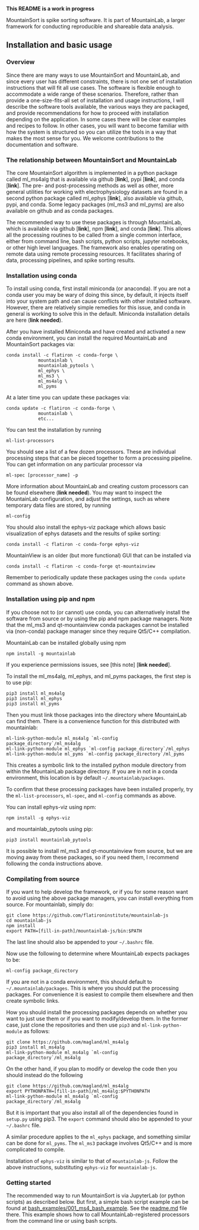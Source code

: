 **This README is a work in progress**

MountainSort is spike sorting software. It is part of MountainLab, a larger framework for conducting reproducible and shareable data analysis.
 
## Installation and basic usage

### Overview
 
Since there are many ways to use MountainSort and MountainLab, and since every user has different constraints, there is not one set of installation instructions that will fit all use cases. The software is flexible enough to accommodate a wide range of these scenarios. Therefore, rather than provide a one-size-fits-all set of installation and usage instructions, I will describe the software tools available, the various ways they are packaged, and provide recommendations for how to proceed with installation depending on the application. In some cases there will be clear examples and recipes to follow. In other cases, you will want to become familiar with how the system is structured so you can utilize the tools in a way that makes the most sense for you. We welcome contributions to the documentation and software.

### The relationship between MountainSort and MountainLab

The core MountainSort algorithm is implemented in a python package called ml_ms4alg that is available via github [**link**], pypi [**link**], and conda [**link**]. The pre- and post-processing methods as well as other, more general utilities for working with electrophysiology datasets are found in a second python package called ml_ephys [**link**], also available via github, pypi, and conda. Some legacy packages (ml_ms3 and ml_pyms) are also available on github and as conda packages.

The recommended way to use these packages is through MountainLab, which is available via github [**link**], npm [**link**], and conda [**link**]. This allows all the processing routines to be called from a single common interface, either from command line, bash scripts, python scripts, jupyter notebooks, or other high level languages. The framework also enables operating on remote data using remote processing resources. It facilitates sharing of data, processing pipelines, and spike sorting results.

### Installation using conda
 
To install using conda, first install miniconda (or anaconda). If you are not a conda user you may be wary of doing this since, by default, it injects itself into your system path and can cause conflicts with other installed software. However, there are relatively simple remedies for this issue, and conda in general is working to solve this in the default. Miniconda installation details are here (**link needed**). 

After you have installed Miniconda and have created and activated a new conda environment, you can install the required MountainLab and MountainSort packages via:

```
conda install -c flatiron -c conda-forge \
			mountainlab \
			mountainlab_pytools \
			ml_ephys \
			ml_ms3 \
			ml_ms4alg \
			ml_pyms
```

At a later time you can update these packages via:

```
conda update -c flatiron -c conda-forge \
			mountainlab \
			etc...
```

You can test the installation by running

```
ml-list-processors
```

You should see a list of a few dozen processors. These are individual processing steps that can be pieced together to form a processing pipeline. You can get information on any particular processor via

```
ml-spec [processor_name] -p
```

More information about MountainLab and creating custom processors can be found elsewhere (**link needed**). You may want to inspect the MountainLab configuration, and adjust the settings, such as where temporary data files are stored, by running

```
ml-config
```

You should also install the ephys-viz package which allows basic visualization of ephys datasets and the results of spike sorting:

```
conda install -c flatiron -c conda-forge ephys-viz
```

MountainView is an older (but more functional) GUI that can be installed via

```
conda install -c flatiron -c conda-forge qt-mountainview
```

Remember to periodically update these packages using the `conda update` command as shown above.

### Installation using pip and npm

If you choose not to (or cannot) use conda, you can alternatively install the software from source or by using the pip and npm package managers. Note that the ml_ms3 and qt-mountainview conda packages cannot be installed via (non-conda) package manager since they require Qt5/C++ compilation.

MountainLab can be installed globally using npm

```
npm install -g mountainlab
```

If you experience permissions issues, see [this note] [**link needed**].

To install the ml_ms4alg, ml_ephys, and ml_pyms packages, the first step is to use pip:

```
pip3 install ml_ms4alg
pip3 install ml_ephys
pip3 install ml_pyms
```

Then you must link those packages into the directory where MountainLab can find them. There is a convenience function for this distributed with mountainlab:

```
ml-link-python-module ml_ms4alg `ml-config package_directory`/ml_ms4alg
ml-link-python-module ml_ephys `ml-config package_directory`/ml_ephys
ml-link-python-module ml_pyms `ml-config package_directory`/ml_pyms
```

This creates a symbolic link to the installed python module directory from within the MountainLab package directory. If you are in not in a conda environment, this location is by default `~/.mountainlab/packages`.

To confirm that these processing packages have been installed properly, try the `ml-list-processors`, `ml-spec`, and `ml-config` commands as above.

You can install ephys-viz using npm:

```
npm install -g ephys-viz
```

and mountainlab_pytools using pip:

```
pip3 install mountainlab_pytools
```

It is possible to install ml_ms3 and qt-mountainview from source, but we are moving away from these packages, so if you need them, I recommend following the conda instructions above.

### Compilating from source

If you want to help develop the framework, or if you for some reason want to avoid using the above package managers, you can install everything from source. For mountainlab, simply do:

```
git clone https://github.com/flatironinstitute/mountainlab-js
cd mountainlab-js
npm install
export PATH=[fill-in-path]/mountainlab-js/bin:$PATH
```

The last line should also be appended to your `~/.bashrc` file.

Now use the following to determine where MountainLab expects packages to be:

```
ml-config package_directory
```

If you are not in a conda environment, this should default to `~/.mountainlab/packages`. This is where you should put the processing packages. For convenience it is easiest to compile them elsewhere and then create symbolic links.

How you should install the processing packages depends on whether you want to just use them or if you want to modify/develop them. In the former case, just clone the repositories and then use `pip3` and `ml-link-python-module` as follows:


```
git clone https://github.com/magland/ml_ms4alg
pip3 install ml_ms4alg
ml-link-python-module ml_ms4alg `ml-config package_directory`/ml_ms4alg
```

On the other hand, if you plan to modify or develop the code then you should instead do the following

```
git clone https://github.com/magland/ml_ms4alg
export PYTHONPATH=[fill-in-path]/ml_ms4alg:$PYTHONPATH
ml-link-python-module ml_ms4alg `ml-config package_directory`/ml_ms4alg
```

But it is important that you also install all of the dependencies found in `setup.py` using pip3. The `export` command should also be appended to your `~/.bashrc` file.

A similar procedure applies to the `ml_ephys` package, and something similar can be done for `ml_pyms`. The `ml_ms3` package involves Qt5/C++ and is more complicated to compile.

Installation of `ephys-viz` is similar to that of `mountainlab-js`. Follow the above instructions, substituting `ephys-viz` for `mountainlab-js`.

### Getting started

The recommended way to run MountainSort is via JupyterLab (or python scripts) as described below. But first, a simple bash script example can be found at [bash_examples/001_ms4_bash_example](bash_examples/001_ms4_bash_example). See the [readme.md](bash_examples/001_ms4_bash_example/readme.md) file there. This example shows how to call MountainLab-registered processors from the command line or using bash scripts.


